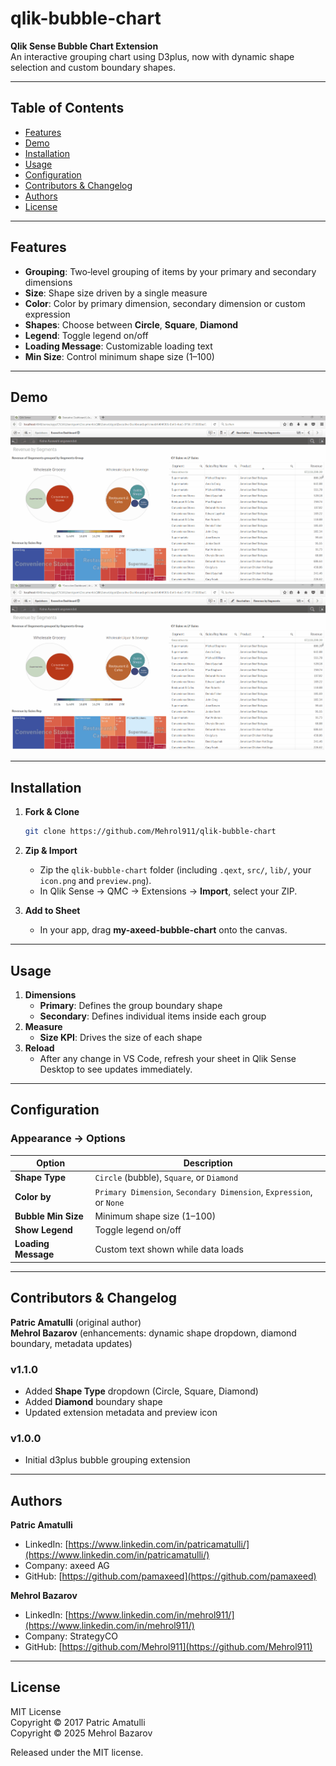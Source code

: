 # qlik-bubble-chart

**Qlik Sense Bubble Chart Extension**  
An interactive grouping chart using D3plus, now with dynamic shape selection and custom boundary shapes.

---

## Table of Contents

- [Features](#features)  
- [Demo](#demo)  
- [Installation](#installation)  
- [Usage](#usage)  
- [Configuration](#configuration)  
- [Contributors & Changelog](#contributors--changelog)  
- [Authors](#authors)  
- [License](#license)  

---

## Features

- **Grouping**: Two‐level grouping of items by your primary and secondary dimensions  
- **Size**: Shape size driven by a single measure  
- **Color**: Color by primary dimension, secondary dimension or custom expression  
- **Shapes**: Choose between **Circle**, **Square**, **Diamond**  
- **Legend**: Toggle legend on/off  
- **Loading Message**: Customizable loading text  
- **Min Size**: Control minimum shape size (1–100)  

---

## Demo

![BubbleChart](BubbleChart.gif)  
![Settings](BubbleChart_Settings.gif)  

---

## Installation

1. **Fork & Clone**  
   ```bash
   git clone https://github.com/Mehrol911/qlik-bubble-chart

2.  **Zip & Import**
    
    *   Zip the `qlik-bubble-chart` folder (including `.qext`, `src/`, `lib/`, your `icon.png` and `preview.png`).  
    *   In Qlik Sense → QMC → Extensions → **Import**, select your ZIP.  
        
3.  **Add to Sheet**
    
    *   In your app, drag **my-axeed-bubble-chart** onto the canvas.  
        
---

## Usage

1.  **Dimensions**  
    *   **Primary**: Defines the group boundary shape  
    *   **Secondary**: Defines individual items inside each group  
2.  **Measure**  
    *   **Size KPI**: Drives the size of each shape  
3.  **Reload**  
    *   After any change in VS Code, refresh your sheet in Qlik Sense Desktop to see updates immediately.  

---

## Configuration

### Appearance → Options

| Option               | Description                                                                  |
|----------------------|------------------------------------------------------------------------------|
| **Shape Type**       | `Circle` (bubble), `Square`, or `Diamond`                                    |
| **Color by**         | `Primary Dimension`, `Secondary Dimension`, `Expression`, or `None`          |
| **Bubble Min Size**  | Minimum shape size (1–100)                                                   |
| **Show Legend**      | Toggle legend on/off                                                         |
| **Loading Message**  | Custom text shown while data loads                                           |

---

## Contributors & Changelog

**Patric Amatulli** (original author)  
**Mehrol Bazarov** (enhancements: dynamic shape dropdown, diamond boundary, metadata updates)

### v1.1.0
- Added **Shape Type** dropdown (Circle, Square, Diamond)  
- Added **Diamond** boundary shape  
- Updated extension metadata and preview icon  

### v1.0.0
- Initial d3plus bubble grouping extension  

---

## Authors

**Patric Amatulli**  
- LinkedIn: [https://www.linkedin.com/in/patricamatulli/](https://www.linkedin.com/in/patricamatulli/)  
- Company: axeed AG  
- GitHub: [https://github.com/pamaxeed](https://github.com/pamaxeed)  

**Mehrol Bazarov**  
- LinkedIn: [https://www.linkedin.com/in/mehrol911/](https://www.linkedin.com/in/mehrol911/)  
- Company: StrategyCO  
- GitHub: [https://github.com/Mehrol911](https://github.com/Mehrol911)  

---

## License

MIT License  
Copyright © 2017 Patric Amatulli  
Copyright © 2025 Mehrol Bazarov  

Released under the MIT license.  